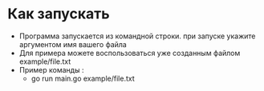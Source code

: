 # Как запускать
+ Программа запускается из командной строки. при запуске укажите аргументом имя вашего файла
+ Для примера можете воспользоваться уже созданным файлом example/file.txt
+ Пример команды :
    + go run main.go example/file.txt

